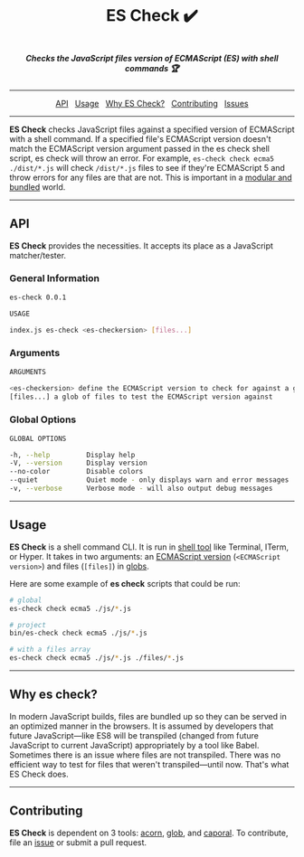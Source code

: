 <h1 align="center">ES Check ✔️<h1>
<h5 align="center">Checks the JavaScript files version of ECMAScript (ES) with shell commands  🏆</h5>

----

<p align="center">
  <a href="#api">API</a>&nbsp;&nbsp;
  <a href="#usage">Usage</a>&nbsp;&nbsp;
  <a href="#why">Why ES Check?</a>&nbsp;&nbsp;
  <a href="#contributing">Contributing</a>&nbsp;&nbsp;
  <a href="/issues">Issues</a>  
</p>

----

**ES Check** checks JavaScript files against a specified version of ECMAScript with a shell command. If a specified file's ECMAScript version doesn't match the ECMAScript version argument passed in the es check shell script, es check will throw an error.  For example, `es-check check ecma5 ./dist/*.js` will check `/dist/*.js` files to see if they're ECMAScript 5 and throw errors for any files are that are not. This is important in a [modular and bundled](https://www.sitepoint.com/javascript-modules-bundling-transpiling/) world. 

----

## API

**ES Check** provides the necessities. It accepts its place as a JavaScript matcher/tester.

### General Information

```sh
es-check 0.0.1

USAGE

index.js es-check <es-checkersion> [files...]
```

### Arguments

```sh
ARGUMENTS

<es-checkersion> define the ECMAScript version to check for against a glob of JavaScript files      required
[files...] a glob of files to test the ECMAScript version against                          optional
```

### Global Options

```sh
GLOBAL OPTIONS

-h, --help         Display help
-V, --version      Display version
--no-color         Disable colors
--quiet            Quiet mode - only displays warn and error messages
-v, --verbose      Verbose mode - will also output debug messages
```

----

## Usage

**ES Check** is a shell command CLI. It is run in [shell tool](http://linuxcommand.org/lc3_learning_the_shell.php) like Terminal, ITerm, or Hyper. It takes in two arguments: an [ECMAScript version](https://www.w3schools.com/js/js_versions.asp) (`<ECMAScript version>`) and files (`[files]`) in [globs](http://searchsecurity.techtarget.com/definition/globbing).

Here are some example of **es check** scripts that could be run:

```sh
# global
es-check check ecma5 ./js/*.js

# project
bin/es-check check ecma5 ./js/*.js

# with a files array
es-check check ecma5 ./js/*.js ./files/*.js
```

----


<h2 id="why">Why es check?</h2>

In modern JavaScript builds, files are bundled up so they can be served in an optimized manner in the browsers. It is assumed by developers that future JavaScript—like ES8 will be transpiled (changed from future JavaScript to current JavaScript) appropriately by a tool like Babel. Sometimes there is an issue where files are not transpiled. There was no efficient way to test for files that weren't transpiled—until now. That's what ES Check does.

----

## Contributing

**ES Check** is dependent on 3 tools: [acorn](https://github.com/ternjs/acorn/), [glob](https://www.npmjs.com/package/glob), and [caporal](https://github.com/mattallty/Caporal.js). To contribute, file an [issue](https://github.com/dollarshaveclub/es-check/issues) or submit a pull request.
